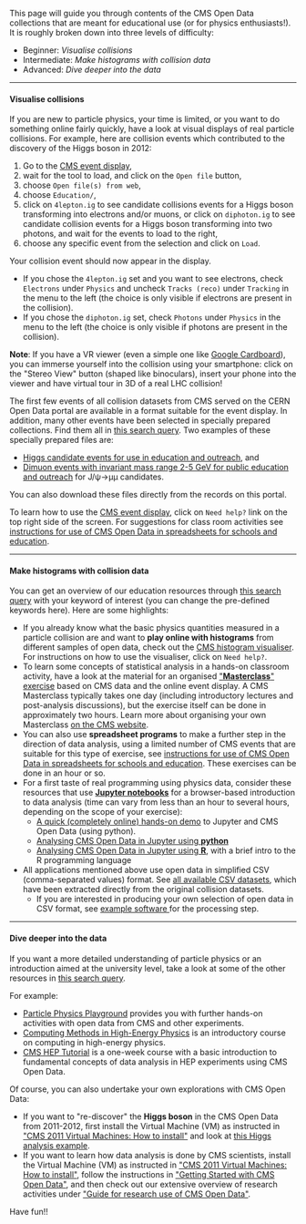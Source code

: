 This page will guide you through contents of the CMS Open Data collections that are meant for educational use (or for physics enthusiasts!). It is roughly broken down into three levels of difficulty:
- Beginner: *Visualise collisions*
- Intermediate: *Make histograms with collision data*
- Advanced: *Dive deeper into the data*

---

#### Visualise collisions

If you are new to particle physics, your time is limited, or you want to do something online fairly quickly, have a look at visual displays of real particle collisions. For example, here are collision events which contributed to the discovery of the Higgs boson in 2012:

1. Go to the [CMS event display](/visualise/events/cms),
1. wait for the tool to load, and click on the `Open file` button,
1. choose `Open file(s) from web`,
1. choose `Education/`,
1. click on `4lepton.ig` to see candidate collisions events for a Higgs boson transforming into electrons and/or muons, or click on `diphoton.ig` to see candidate collision events for a Higgs boson transforming into two photons, and wait for the events to load to the right,
1. choose any specific event from the selection and click on `Load`.

Your collision event should now appear in the display.

- If you chose the `4lepton.ig` set and you want to see electrons, check `Electrons` under `Physics` and uncheck `Tracks (reco)` under `Tracking` in the menu to the left  (the choice is only visible if electrons are present in the collision).
- If you chose the `diphoton.ig` set, check `Photons` under `Physics` in the menu to the left (the choice is only visible if photons are present in the collision).

**Note**: If you have a VR viewer (even a simple one like [Google Cardboard](https://vr.google.com/cardboard/)), you can immerse yourself into the collision using your smartphone: click on the "Stereo View" button (shaped like binoculars), insert your phone into the viewer and have virtual tour in 3D of a real LHC collision!

The first few events of all collision datasets from CMS served on the CERN Open Data portal are available in a format suitable for the event display. In addition, many other events have been selected in specially prepared collections. Find them all in [this search query](/search?page=1&size=20&q=display&subtype=Derived&experiment=CMS).
Two examples of these specially prepared files are:

- [Higgs candidate events for use in education and outreach](/record/300), and
- [Dimuon events with invariant mass range 2-5 GeV for public education and outreach](/record/301) for J/&psi;&rarr;&mu;&mu; candidates.

You can also download these files directly from the records on this portal.

To learn how to use the [CMS event display](/visualise/events/cms), click on `Need help?` link on the top right side of the screen. For suggestions for class room activities see [instructions for use of CMS Open Data in spreadsheets for schools and education](/record/FIXME).

---

#### Make histograms with collision data

You can get an overview of our education resources through [this search query](/search?page=1&size=20&q=learning%20school%20education&experiment=CMS) with your keyword of interest (you can change the pre-defined keywords here). Here are some highlights:

- If you already know what the basic physics quantities measured in a particle collision are and want to **play online with histograms** from different samples of open data, check out the [CMS histogram visualiser](/visualise/histograms/cms). For instructions on how to use the visualiser, click on `Need help?`.
- To learn some concepts of statistical analysis in a hands-on classroom activity, have a look at the material for an organised ["**Masterclass**" exercise](/record/53) based on CMS data and the online event display. A CMS Masterclass typically takes one day (including introductory lectures and post-analysis discussions), but the exercise itself can be done in approximately two hours. Learn more about organising your own Masterclass [on the CMS website](https://cms.cern/engage-with-cms/cms-physics-masterclass).
- You can also use **spreadsheet programs** to make a further step in the direction of data analysis, using a limited number of CMS events that are suitable for this type of exercise, see [instructions for use of CMS Open Data in spreadsheets for schools and education](/record/FIXME). These exercises can be done in an hour or so.
- For a first taste of real programming using physics data, consider these resources that use [**Jupyter notebooks**](https://jupyter.org/) for a browser-based introduction to data analysis (time can vary from less than an hour to several hours, depending on the scope of your exercise):
    - [A quick (completely online) hands-on demo](https://mybinder.org/v2/gh/cms-opendata-education/cms-online-notebooks-for-binder/master?filepath=quick-start-to-CMS-open-data.ipynb) to Jupyter and CMS Open Data (using python).
    - [Analysing CMS Open Data in Jupyter using **python**](/record/FIXME)
    - [Analysing CMS Open Data in Jupyter using **R**](/record/FIXME), with a brief intro to the R programming language
- All applications mentioned above use open data in simplified CSV (comma-separated values) format. See [all available CSV datasets](/search?page=1&size=20&q=&type=Dataset&experiment=CMS&subtype=Derived&file_type=csv), which have been extracted directly from the original collision datasets.
    - If you are interested in producing your own selection of open data in CSV format, see [example software ](/record/552) for the processing step.
---

#### Dive deeper into the data

If you want a more detailed understanding of particle physics or an introduction aimed at the university level, take a look at some of the other resources in [this search query](/search?page=1&size=20&q=&keywords=education&experiment=CMS).

For example:
- [Particle Physics Playground](/record/52) provides you with further hands-on activities with open data from CMS and other experiments.
- [Computing Methods in High-Energy Physics](/record/61) is an introductory course on computing in high-energy physics.
- [CMS HEP Tutorial](/record/50) is a one-week course with a basic introduction to fundamental concepts of data analysis in HEP experiments using CMS Open Data.

Of course, you can also undertake your own explorations with CMS Open Data:

- If you want to "re-discover" the **Higgs boson** in the CMS Open Data from 2011-2012, first install the Virtual Machine (VM) as instructed in ["CMS 2011 Virtual Machines: How to install"](/articles/cms-2011-virtual-machines-how-to-install) and look at [this Higgs analysis example](/record/FIXME).
- If you want to learn how data analysis is done by CMS scientists, install the Virtual Machine (VM) as instructed in ["CMS 2011 Virtual Machines: How to install"](/articles/cms-2011-virtual-machines-how-to-install), follow the instructions in ["Getting Started with CMS Open Data"](/articles/getting-started-with-cms-2011-open-data), and then
check out our extensive overview of research activities under ["Guide for research use of CMS Open Data"](/articles/cms-guide-to-research-use-of-cms-open-data).

Have fun!!
